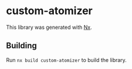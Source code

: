 # custom-atomizer

This library was generated with [Nx](https://nx.dev).

## Building

Run `nx build custom-atomizer` to build the library.
